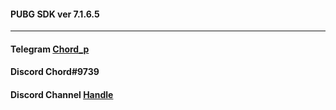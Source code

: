 #### PUBG SDK ver 7.1.6.5
---
#### Telegram  [Chord_p](https://t.me/chord_p)
####  Discord Chord#9739
####  Discord Channel [Handle](https://discord.gg/R9Nha4h)
